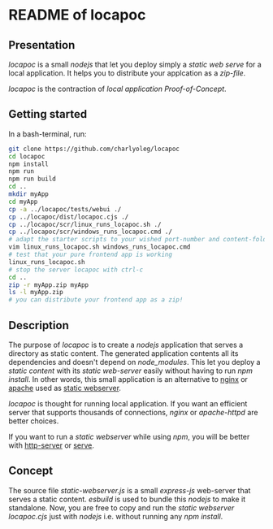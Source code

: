 README of locapoc
=================


Presentation
------------

*locapoc* is a small *nodejs* that let you deploy simply a *static web serve* for a local application. It helps you to distribute your applcation as a *zip-file*.

*locapoc* is the contraction of *local application Proof-of-Concept*.


Getting started
---------------

In a bash-terminal, run:

```bash
git clone https://github.com/charlyoleg/locapoc
cd locapoc
npm install
npm run
npm run build
cd ..
mkdir myApp
cd myApp
cp -a ../locapoc/tests/webui ./
cp ../locapoc/dist/locapoc.cjs ./
cp ../locapoc/scr/linux_runs_locapoc.sh ./
cp ../locapoc/scr/windows_runs_locapoc.cmd ./
# adapt the starter scripts to your wished port-number and content-folder
vim linux_runs_locapoc.sh windows_runs_locapoc.cmd
# test that your pure frontend app is working
linux_runs_locapoc.sh
# stop the server locapoc with ctrl-c
cd ..
zip -r myApp.zip myApp
ls -l myApp.zip
# you can distribute your frontend app as a zip!
```


Description
-----------

The purpose of *locapoc* is to create a *nodejs* application that serves a directory as static content. The generated application contents all its dependencies and doesn't depend on *node_modules*. This let you deploy a *static content* with its *static web-server* easily without having to run *npm install*.
In other words, this small application is an alternative to [nginx](http://hg.nginx.org/nginx/) or [apache](http://svn.apache.org/viewvc/httpd/) used as [static webserver](https://docs.nginx.com/nginx/admin-guide/web-server/serving-static-content/).

*locapoc* is thought for running local application. If you want an efficient server that supports thousands of connections, *nginx* or *apache-httpd* are better choices.

If you want to run a *static webserver* while using *npm*, you will be better with [http-server](https://github.com/http-party/http-server) or [serve](https://github.com/vercel/serve).


Concept
-------

The source file *static-webserver.js* is a small *express-js* web-server that serves a static content. *esbuild* is used to bundle this *nodejs* to make it standalone. Now, you are free to copy and run the *static webserver* *locapoc.cjs* just with *nodejs* i.e. without running any *npm install*.




